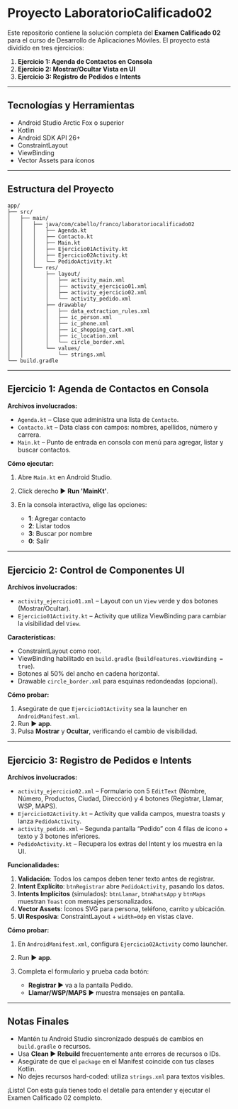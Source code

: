 # Proyecto LaboratorioCalificado02

Este repositorio contiene la solución completa del **Examen Calificado 02** para el curso de Desarrollo de Aplicaciones Móviles. El proyecto está dividido en tres ejercicios:

1. **Ejercicio 1: Agenda de Contactos en Consola**
2. **Ejercicio 2: Mostrar/Ocultar Vista en UI**
3. **Ejercicio 3: Registro de Pedidos e Intents**

---

## Tecnologías y Herramientas

* Android Studio Arctic Fox o superior
* Kotlin
* Android SDK API 26+
* ConstraintLayout
* ViewBinding
* Vector Assets para íconos

---

## Estructura del Proyecto

```
app/
├── src/
│   ├── main/
│   │   ├── java/com/cabello/franco/laboratoriocalificado02
│   │   │   ├── Agenda.kt
│   │   │   ├── Contacto.kt
│   │   │   ├── Main.kt
│   │   │   ├── Ejercicio01Activity.kt
│   │   │   ├── Ejercicio02Activity.kt
│   │   │   └── PedidoActivity.kt
│   │   └── res/
│   │       ├── layout/
│   │       │   ├── activity_main.xml
│   │       │   ├── activity_ejercicio01.xml
│   │       │   ├── activity_ejercicio02.xml
│   │       │   └── activity_pedido.xml
│   │       ├── drawable/
│   │       │   ├── data_extraction_rules.xml
│   │       │   ├── ic_person.xml
│   │       │   ├── ic_phone.xml
│   │       │   ├── ic_shopping_cart.xml
│   │       │   ├── ic_location.xml
│   │       │   └── circle_border.xml
│   │       └── values/
│   │           └── strings.xml
└── build.gradle
```

---

## Ejercicio 1: Agenda de Contactos en Consola

**Archivos involucrados:**

* `Agenda.kt` – Clase que administra una lista de `Contacto`.
* `Contacto.kt` – Data class con campos: nombres, apellidos, número y carrera.
* `Main.kt` – Punto de entrada en consola con menú para agregar, listar y buscar contactos.

**Cómo ejecutar:**

1. Abre `Main.kt` en Android Studio.
2. Click derecho ▶ **Run 'MainKt'**.
3. En la consola interactiva, elige las opciones:

   * **1**: Agregar contacto
   * **2**: Listar todos
   * **3**: Buscar por nombre
   * **0**: Salir

---

## Ejercicio 2: Control de Componentes UI

**Archivos involucrados:**

* `activity_ejercicio01.xml` – Layout con un `View` verde y dos botones (Mostrar/Ocultar).
* `Ejercicio01Activity.kt` – Activity que utiliza ViewBinding para cambiar la visibilidad del `View`.

**Características:**

* ConstraintLayout como root.
* ViewBinding habilitado en `build.gradle` (`buildFeatures.viewBinding = true`).
* Botones al 50% del ancho en cadena horizontal.
* Drawable `circle_border.xml` para esquinas redondeadas (opcional).

**Cómo probar:**

1. Asegúrate de que `Ejercicio01Activity` sea la launcher en `AndroidManifest.xml`.
2. Run ▶ **app**.
3. Pulsa **Mostrar** y **Ocultar**, verificando el cambio de visibilidad.

---

## Ejercicio 3: Registro de Pedidos e Intents

**Archivos involucrados:**

* `activity_ejercicio02.xml` – Formulario con 5 `EditText` (Nombre, Número, Productos, Ciudad, Dirección) y 4 botones (Registrar, Llamar, WSP, MAPS).
* `Ejercicio02Activity.kt` – Activity que valida campos, muestra toasts y lanza `PedidoActivity`.
* `activity_pedido.xml` – Segunda pantalla “Pedido” con 4 filas de icono + texto y 3 botones inferiores.
* `PedidoActivity.kt` – Recupera los extras del Intent y los muestra en la UI.

**Funcionalidades:**

1. **Validación**: Todos los campos deben tener texto antes de registrar.
2. **Intent Explícito**: `btnRegistrar` abre `PedidoActivity`, pasando los datos.
3. **Intents Implícitos** (simulados): `btnLlamar`, `btnWhatsApp` y `btnMaps` muestran `Toast` con mensajes personalizados.
4. **Vector Assets**: Íconos SVG para persona, teléfono, carrito y ubicación.
5. **UI Resposiva**: ConstraintLayout + `width=0dp` en vistas clave.

**Cómo probar:**

1. En `AndroidManifest.xml`, configura `Ejercicio02Activity` como launcher.
2. Run ▶ **app**.
3. Completa el formulario y prueba cada botón:

   * **Registrar** ▶ va a la pantalla Pedido.
   * **Llamar/WSP/MAPS** ▶ muestra mensajes en pantalla.

---

## Notas Finales

* Mantén tu Android Studio sincronizado después de cambios en `build.gradle` o recursos.
* Usa **Clean ▶ Rebuild** frecuentemente ante errores de recursos o IDs.
* Asegúrate de que el `package` en el Manifest coincide con tus clases Kotlin.
* No dejes recursos hard-coded: utiliza `strings.xml` para textos visibles.

¡Listo! Con esta guía tienes todo el detalle para entender y ejecutar el Examen Calificado 02 completo.
